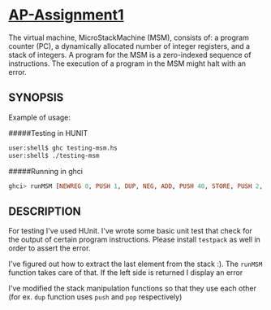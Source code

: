 [AP-Assignment1](https://github.com/tudorgk/AP-Assignment0)
==============

The virtual machine, MicroStackMachine (MSM), consists of:  a program counter (PC),  a dynamically allocated number of integer registers, and  a stack of integers.  A program for the MSM is a zero-indexed sequence of instructions. The execution of a program in the MSM might halt with an error.


SYNOPSIS
--------

Example of usage:

#####Testing in HUNIT

```bash
user:shell$ ghc testing-msm.hs 
user:shell$ ./testing-msm
```

#####Running in ghci

```haskell
ghci> runMSM [NEWREG 0, PUSH 1, DUP, NEG, ADD, PUSH 40, STORE, PUSH 2, PUSH 0, LOAD, ADD, HALT]
```

DESCRIPTION 
-----------

For testing I've used HUnit. I've wrote some basic unit test that check for the output of certain program instructions. Please install `testpack` as well in order to assert the error.

I've figured out how to extract the last element from the stack :). The `runMSM` function takes care of that. If the left side is returned I display an error

I've modified the stack manipulation functions so that they use each other (for ex. `dup` function uses `push` and `pop` respectively)



